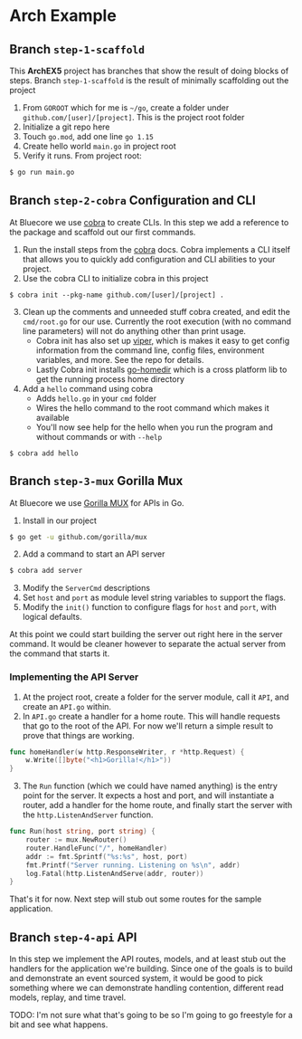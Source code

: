 # Arch Example

## Branch `step-1-scaffold`
This **ArchEX5** project has branches that show the result of doing blocks of steps. Branch `step-1-scaffold` is the result of minimally scaffolding out the project
1. From `GOROOT` which for me is `~/go`, create a folder under `github.com/[user]/[project]`. This is the project root folder
2. Initialize a git repo here
2. Touch `go.mod`, add one line `go 1.15`
3. Create hello world `main.go` in project root
4. Verify it runs. From project root: 
```bash
$ go run main.go
```

## Branch `step-2-cobra` Configuration and CLI
At Bluecore we use [cobra](https://github.com/spf13/cobra) to create CLIs. In this step we add a reference to the package and scaffold out our first commands.
1. Run the install steps from the [cobra](https://github.com/spf13/cobra) docs. Cobra implements a CLI itself that allows you to quickly add configuration and CLI abilities to your project.
2. Use the cobra CLI to initialize cobra in this project
```
$ cobra init --pkg-name github.com/[user]/[project] .
```
3. Clean up the comments and unneeded stuff cobra created, and edit the `cmd/root.go` for our use. Currently the root execution (with no command line parameters) will not do anything other than print usage.
    * Cobra init has also set up [viper](github.com/spf13/viper), which is makes it easy to get config information from the command line, config files, environment variables, and more. See the repo for details.
    * Lastly Cobra init installs [go-homedir](github.com/mitchellh/go-homedir) which is a cross platform lib to get the running process home directory
4. Add a `hello` command using cobra
    * Adds `hello.go` in your `cmd` folder
    * Wires the hello command to the root command which makes it available
    * You'll now see help for the hello when you run the program and without commands or with `--help` 
```
$ cobra add hello
```

## Branch `step-3-mux` Gorilla Mux
At Bluecore we use [Gorilla MUX](https://pkg.go.dev/github.com/gorilla/mux@v1.8.0?utm_source=gopls) for APIs in Go.

1. Install in our project
``` bash
$ go get -u github.com/gorilla/mux
```

2. Add a command to start an API server
```bash
$ cobra add server
```

3. Modify the `ServerCmd` descriptions
4. Set `host` and `port` as module level string variables to support the flags.
4. Modify the `init()` function to configure flags for `host` and `port`, with logical defaults. 

At this point we could start building the server out right here in the server command. It would be cleaner however to separate the actual server from the command that starts it.

### Implementing the API Server
1. At the project root, create a folder for the server module, call it `API`, and create an `API.go` within.
2. In `API.go` create a handler for a home route. This will handle requests that go to the root of the API. For now we'll return a simple result to prove that things are working.
```go
func homeHandler(w http.ResponseWriter, r *http.Request) {
	w.Write([]byte("<h1>Gorilla!</h1>"))
}
```
3. The `Run` function (which we could have named anything) is the entry point for the server. It expects a host and port, and will instantiate a router, add a handler for the home route, and finally start the server with the `http.ListenAndServer` function.
```go
func Run(host string, port string) {
	router := mux.NewRouter()
	router.HandleFunc("/", homeHandler)
	addr := fmt.Sprintf("%s:%s", host, port)
	fmt.Printf("Server running. Listening on %s\n", addr)
	log.Fatal(http.ListenAndServe(addr, router))
}
```
That's it for now. Next step will stub out some routes for the sample application.

## Branch `step-4-api` API
In this step we implement the API routes, models, and at least stub out the handlers for the application we're building. Since one of the goals is to build and demonstrate an event sourced system, it would be good to pick something where we can demonstrate handling contention, different read models, replay, and time travel.

TODO: I'm not sure what that's going to be so I'm going to go freestyle for a bit and see what happens.